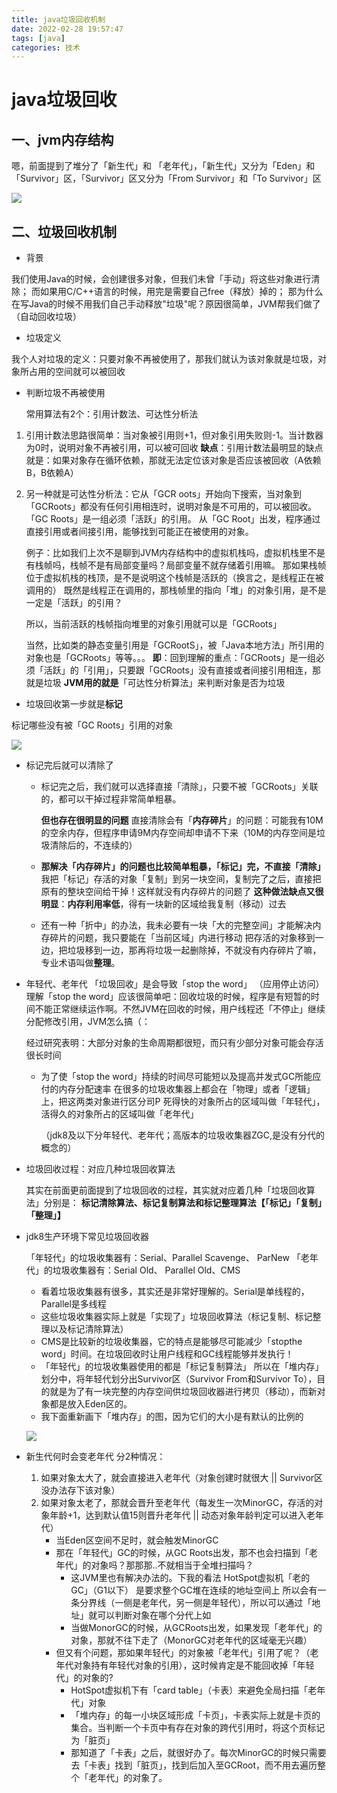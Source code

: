 ```yaml
---
title: java垃圾回收机制
date: 2022-02-28 19:57:47
tags: [java]
categories: 技术
---
```

# java垃圾回收

## 一、jvm内存结构

嗯，前面提到了堆分了「新生代」和 「老年代」，「新生代」又分为「Eden」和「Survivor」区，「Survivor」区又分为「From Survivor」和「To Survivor」区

![](https://cdn.jsdelivr.net/gh/swimminghao/picture@main/img/TOrLy1_20210922150656.png)

## 二、垃圾回收机制

- 背景

我们使用Java的时候，会创建很多对象，但我们未曾「手动」将这些对象进行清除；
而如果用C/C++语言的时候，用完是需要自己free（释放）掉的；
那为什么在写Java的时候不用我们自己手动释放"垃圾"呢？原因很简单，JVM帮我们做了（自动回收垃圾）

- 垃圾定义

我个人对垃圾的定义：只要对象不再被使用了，那我们就认为该对象就是垃圾，对象所占用的空间就可以被回收

- 判断垃圾不再被使用

  常用算法有2个：引用计数法、可达性分析法

1. 引用计数法思路很简单：当对象被引用则+1，但对象引用失败则-1。当计数器为0时，说明对象不再被引用，可以被可回收
   **缺点**：引用计数法最明显的缺点就是：如果对象存在循环依赖，那就无法定位该对象是否应该被回收（A依赖B，B依赖A）

2. 另一种就是可达性分析法：它从「GCR oots」开始向下搜索，当对象到「GCRoots」都没有任何引用相连时，说明对象是不可用的，可以被回收。
   「GC Roots」是一组必须「活跃」的引用。
   从「GC Root」出发，程序通过直接引用或者间接引用，能够找到可能正在被使用的对象。

   例子：比如我们上次不是聊到JVM内存结构中的虚拟机栈吗，虚拟机栈里不是有栈帧吗，栈帧不是有局部变量吗？局部变量不就存储着引用嘛。
   那如果栈帧位于虚拟机栈的栈顶，是不是说明这个栈帧是活跃的（换言之，是线程正在被调用的）
   既然是线程正在调用的，那栈帧里的指向「堆」的对象引用，是不是一定是「活跃」的引用？

   所以，当前活跃的栈帧指向堆里的对象引用就可以是「GCRoots」

   当然，比如类的静态变量引用是「GCRootS」，被「Java本地方法」所引用的对象也是「GCRoots」等等。。。
   **即**：回到理解的重点：「GCRoots」是一组必须「活跃」的「引用」，只要跟「GCRoots」没有直接或者间接引用相连，那就是垃圾
   **JVM用的就是**「可达性分析算法」来判断对象是否为垃圾

- 垃圾回收第一步就是**标记**

标记哪些没有被「GC Roots」引用的对象

![](https://cdn.jsdelivr.net/gh/swimminghao/picture@main/img/wZPvLi_20210923092156.png)

- 标记完后就可以清除了
  - 标记完之后，我们就可以选择直接「清除」，只要不被「GCRoots」关联的，都可以干掉过程非常简单粗暴。

    **但也存在很明显的问题**
    直接清除会有「**内存碎片**」的问题：可能我有10M的空余内存，但程序申请9M内存空间却申请不下来（10M的内存空间是垃圾清除后的，不连续的）

  - **那解决「内存碎片」的问题也比较简单粗暴，「标记」完，不直接「清除」**
    我把「标记」存活的对象「复制」到另一块空间，复制完了之后，直接把原有的整块空间给干掉！这样就没有内存碎片的问题了
    **这种做法缺点又很明显**：**内存利用率低**，得有一块新的区域给我复制（移动）过去

  - 还有一种「折中」的办法，我未必要有一块「大的完整空间」才能解决内存碎片的问题，我只要能在「当前区域」内进行移动
    把存活的对象移到一边，把垃圾移到一边，那再将垃圾一起删除掉，不就没有内存碎片了嘛，专业术语叫做**整理**。

- 年轻代、老年代
  「垃圾回收」是会导致「stop the word」 （应用停止访问）
  理解「stop the word」应该很简单吧：回收垃圾的时候，程序是有短暂的时间不能正常继续运作啊。不然JVM在回收的时候，用户线程还「不停止」继续分配修改引用，JVM怎么搞（：

  经过研究表明：大部分对象的生命周期都很短，而只有少部分对象可能会存活很长时间

  - 为了使「stop the word」持续的时间尽可能短以及提高并发式GC所能应付的内存分配速率
    在很多的垃圾收集器上都会在「物理」或者「逻辑」上，把这两类对象进行区分司P
    死得快的对象所占的区域叫做「年轻代」，活得久的对象所占的区域叫做「老年代」

    （jdk8及以下分年轻代、老年代；高版本的垃圾收集器ZGC,是没有分代的概念的）

- 垃圾回收过程：对应几种垃圾回收算法

  其实在前面更前面提到了垃圾回收的过程，其实就对应着几种「垃圾回收算法」分别是：
  **标记清除算法、标记复制算法和标记整理算法【「标记」「复制」「整理」】**

- jdk8生产环境下常见垃圾回收器

  「年轻代」的垃圾收集器有：Serial、Parallel Scavenge、 ParNew
  「老年代」的垃圾收集器有：Serial Old、 Parallel Old、CMS

  - 看着垃圾收集器有很多，其实还是非常好理解的。Serial是单线程的，Parallel是多线程
  - 这些垃圾收集器实际上就是「实现了」垃圾回收算法（标记复制、标记整理以及标记清除算法）
  - CMS是比较新的垃圾收集器，它的特点是能够尽可能减少「stopthe word」时间。在垃圾回收时让用户线程和GC线程能够并发执行！
  - 「年轻代」的垃圾收集器使用的都是「标记复制算法」
    所以在「堆内存」划分中，将年轻代划分出Survivor区（Survivor From和Survivor To），目的就是为了有一块完整的内存空间供垃圾回收器进行拷贝（移动），而新对象都是放入Eden区的。
  - 我下面重新画下「堆内存」的图，因为它们的大小是有默认的比例的

  ![](https://cdn.jsdelivr.net/gh/swimminghao/picture@main/img/E2SJMc_20210923095854.png)

- 新生代何时会变老年代
  分2种情况：

  1. 如果对象太大了，就会直接进入老年代（对象创建时就很大 || Survivor区没办法存下该对象）
  2. 如果对象太老了，那就会晋升至老年代（每发生一次MinorGC，存活的对象年龄+1，达到默认值15则晋升老年代 || 动态对象年龄判定可以进入老年代）
     - 当Eden区空间不足时，就会触发MinorGC
     - 那在「年轻代」GC的时候，从GC Roots出发，那不也会扫描到「老年代」的对象吗？那那那..不就相当于全堆扫描吗？
       - 这JVM里也有解决办法的。下我的看法
         HotSpot虚拟机「老的GC」（G1以下） 是要求整个GC堆在连续的地址空间上
         所以会有一条分界线（一侧是老年代，另一侧是年轻代），所以可以通过「地址」就可以判断对象在哪个分代上如
       - 当做MonorGC的时候，从GCRoots出发，如果发现「老年代」的对象，那就不往下走了（MonorGC对老年代的区域毫无兴趣）
     - 但又有个问题，那如果年轻代」的对象被「老年代」引用了呢？（老年代对象持有年轻代对象的引用），这时候肯定是不能回收掉「年轻代」的对象的?
       - HotSpot虚拟机下有「card table」（卡表）来避免全局扫描「老年代」对象
       - 「堆内存」的每一小块区域形成「卡页」，卡表实际上就是卡页的集合。当判断一个卡页中有存在对象的跨代引用时，将这个页标记为「脏页」
       - 那知道了「卡表」之后，就很好办了。每次MinorGC的时候只需要去「卡表」找到「脏页」，找到后加入至GCRoot，而不用去遍历整个「老年代」的对象了。

  

